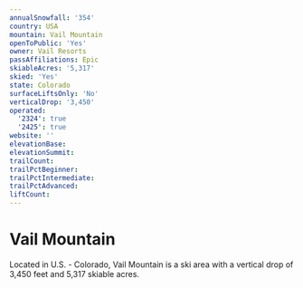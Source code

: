 ```yaml
---
annualSnowfall: '354'
country: USA
mountain: Vail Mountain
openToPublic: 'Yes'
owner: Vail Resorts
passAffiliations: Epic
skiableAcres: '5,317'
skied: 'Yes'
state: Colorado
surfaceLiftsOnly: 'No'
verticalDrop: '3,450'
operated:
  '2324': true
  '2425': true
website: ''
elevationBase:
elevationSummit:
trailCount:
trailPctBeginner:
trailPctIntermediate:
trailPctAdvanced:
liftCount:
---
```



# Vail Mountain

Located in U.S. - Colorado, Vail Mountain is a ski area with a vertical drop of 3,450 feet and 5,317 skiable acres.
